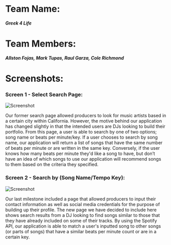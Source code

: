 # Team Name: 
___Greek 4 Life___

# Team Members: 
___Allston Fojas, Mark Tupas, Raul Garza, Cole Richmond___

# Screenshots:
### Screen 1 - Select Search Page:
![Screenshot](/milestone3_pics/home_page.png)

Our former search page allowed producers to look for music artists based in a certain city within California. However, the motive behind our application has changed slightly in that the intended users are DJs looking to build their portfolio. From this page, a user is able to search by one of two options; song name or beats per minute/key. If a user chooses to search by song name, our application will return a list of songs that have the same number of beats per minute or are written in the same key. Conversely, if the user knows how many beats per minute they'd like a song to have, but don’t have an idea of which songs to use our application will recommend songs to them based on the criteria they specified.

### Screen 2 - Search by (Song Name/Tempo Key):
![Screenshot](/milestone3_pics/home_page.png)

Our last milestone included a page that allowed producers to input their contact information as well as social media credentials for the purpose of building up their profile. The new page we have decided to include here shows search results from a DJ looking to find songs similar to those that they have already included on some of their tracks. By using the Spotify API, our application is able to match a user's inputted song to other songs (or parts of songs) that have a similar beats per minute count or are in a certain key.
